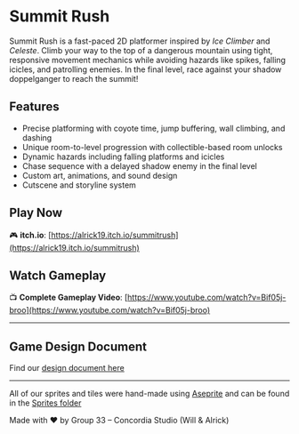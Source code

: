 # Summit Rush

Summit Rush is a fast-paced 2D platformer inspired by *Ice Climber* and *Celeste*. Climb your way to the top of a dangerous mountain using tight, responsive movement mechanics while avoiding hazards like spikes, falling icicles, and patrolling enemies. In the final level, race against your shadow doppelganger to reach the summit!

## Features
- Precise platforming with coyote time, jump buffering, wall climbing, and dashing
- Unique room-to-level progression with collectible-based room unlocks
- Dynamic hazards including falling platforms and icicles
- Chase sequence with a delayed shadow enemy in the final level
- Custom art, animations, and sound design
- Cutscene and storyline system

## Play Now  
🎮 **itch.io**: [https://alrick19.itch.io/summitrush](https://alrick19.itch.io/summitrush)

## Watch Gameplay  
📺 **Complete Gameplay Video**: [https://www.youtube.com/watch?v=Bif05j-broo](https://www.youtube.com/watch?v=Bif05j-broo)

---

## Game Design Document
Find our [design document here](Group%2033%20Design%20Document.pdf)

--- 

All of our sprites and tiles were hand-made using [Aseprite](https://www.aseprite.org) and can be found in the [Sprites folder](/Assets/Sprites/)

Made with ❤️ by Group 33 – Concordia Studio (Will & Alrick)
